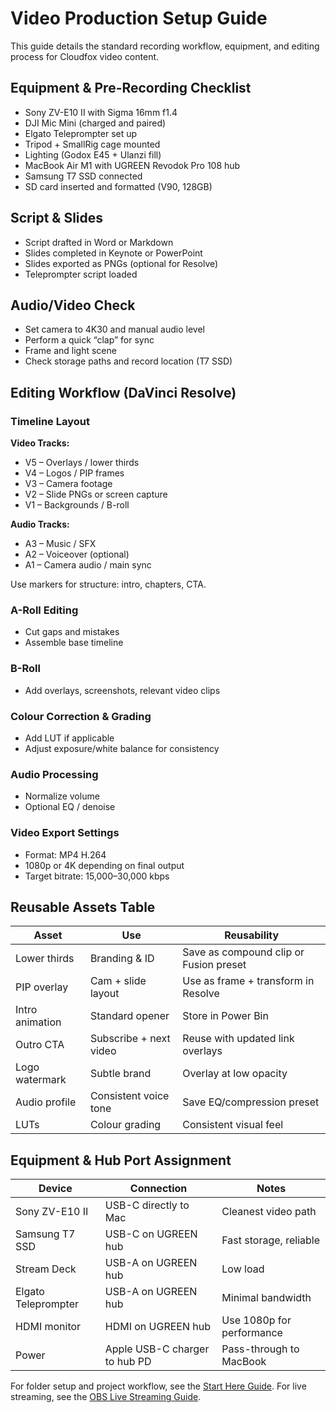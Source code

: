 # Video Production Setup Guide

This guide details the standard recording workflow, equipment, and editing process for Cloudfox video content.

## Equipment & Pre-Recording Checklist

- Sony ZV-E10 II with Sigma 16mm f1.4
- DJI Mic Mini (charged and paired)
- Elgato Teleprompter set up
- Tripod + SmallRig cage mounted
- Lighting (Godox E45 + Ulanzi fill)
- MacBook Air M1 with UGREEN Revodok Pro 108 hub
- Samsung T7 SSD connected
- SD card inserted and formatted (V90, 128GB)

## Script & Slides

- Script drafted in Word or Markdown
- Slides completed in Keynote or PowerPoint
- Slides exported as PNGs (optional for Resolve)
- Teleprompter script loaded

## Audio/Video Check

- Set camera to 4K30 and manual audio level
- Perform a quick “clap” for sync
- Frame and light scene
- Check storage paths and record location (T7 SSD)

## Editing Workflow (DaVinci Resolve)

### Timeline Layout

**Video Tracks:**
- V5 – Overlays / lower thirds
- V4 – Logos / PIP frames
- V3 – Camera footage
- V2 – Slide PNGs or screen capture
- V1 – Backgrounds / B-roll

**Audio Tracks:**
- A3 – Music / SFX
- A2 – Voiceover (optional)
- A1 – Camera audio / main sync

Use markers for structure: intro, chapters, CTA.

### A-Roll Editing
- Cut gaps and mistakes
- Assemble base timeline

### B-Roll
- Add overlays, screenshots, relevant video clips

### Colour Correction & Grading
- Add LUT if applicable
- Adjust exposure/white balance for consistency

### Audio Processing
- Normalize volume
- Optional EQ / denoise

### Video Export Settings
- Format: MP4 H.264
- 1080p or 4K depending on final output
- Target bitrate: 15,000–30,000 kbps

## Reusable Assets Table

| Asset | Use | Reusability |
|-------|-----|-------------|
| Lower thirds | Branding & ID | Save as compound clip or Fusion preset |
| PIP overlay | Cam + slide layout | Use as frame + transform in Resolve |
| Intro animation | Standard opener | Store in Power Bin |
| Outro CTA | Subscribe + next video | Reuse with updated link overlays |
| Logo watermark | Subtle brand | Overlay at low opacity |
| Audio profile | Consistent voice tone | Save EQ/compression preset |
| LUTs | Colour grading | Consistent visual feel |

## Equipment & Hub Port Assignment

| Device | Connection | Notes |
|--------|------------|-------|
| Sony ZV-E10 II | USB-C directly to Mac | Cleanest video path |
| Samsung T7 SSD | USB-C on UGREEN hub | Fast storage, reliable |
| Stream Deck | USB-A on UGREEN hub | Low load |
| Elgato Teleprompter | USB-A on UGREEN hub | Minimal bandwidth |
| HDMI monitor | HDMI on UGREEN hub | Use 1080p for performance |
| Power | Apple USB-C charger to hub PD | Pass-through to MacBook |

For folder setup and project workflow, see the [Start Here Guide](start_here.md). For live streaming, see the [OBS Live Streaming Guide](obs_live_streaming_setup_guide.md).
